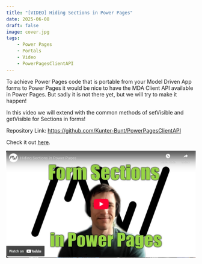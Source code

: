 ```yaml
---
title: "[VIDEO] Hiding Sections in Power Pages"
date: 2025-06-08
draft: false
image: cover.jpg
tags: 
    - Power Pages
    - Portals
    - Video
    - PowerPagesClientAPI
---
```


To achieve Power Pages code that is portable from your Model Driven App forms to Power Pages it would be nice to have the MDA Client API available in Power Pages. But sadly it is not there yet, but we will try to make it happen!

In this video we will extend with the common methods of setVisible and getVisible for Sections in forms!

Repository Link: https://github.com/Kunter-Bunt/PowerPagesClientAPI

Check it out [here](https://youtu.be/eYxUCuKaAdU).

[![](video.jpg)](https://youtu.be/eYxUCuKaAdU)